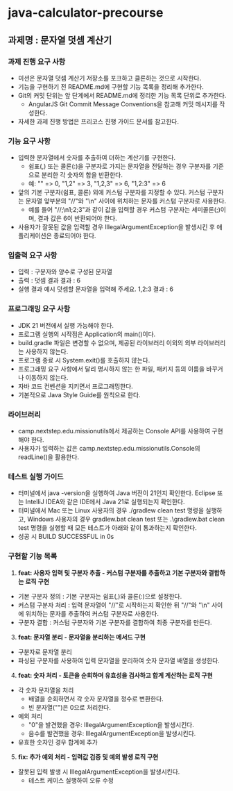 # java-calculator-precourse
## 과제명 : 문자열 덧셈 계산기 ##
### 과제 진행 요구 사항 ###
- 미션은 문자열 덧셈 계산기 저장소를 포크하고 클론하는 것으로 시작한다.
- 기능을 구현하기 전 README.md에 구현할 기능 목록을 정리해 추가한다.
- Git의 커밋 단위는 앞 단계에서 README.md에 정리한 기능 목록 단위로 추가한다.
  - AngularJS Git Commit Message Conventions을 참고해 커밋 메시지를 작성한다.
- 자세한 과제 진행 방법은 프리코스 진행 가이드 문서를 참고한다.
### 기능 요구 사항
- 입력한 문자열에서 숫자를 추출하여 더하는 계산기를 구현한다.
  - 쉼표(,) 또는 콜론(:)을 구분자로 가지는 문자열을 전달하는 경우 구분자를 기준으로 분리한 각 숫자의 합을 반환한다.
  - 예: "" => 0, "1,2" => 3, "1,2,3" => 6, "1,2:3" => 6
- 앞의 기본 구분자(쉼표, 콜론) 외에 커스텀 구분자를 지정할 수 있다. 커스텀 구분자는 문자열 앞부분의 "//"와 "\n" 사이에 위치하는 문자를 커스텀 구분자로 사용한다.
  - 예를 들어 "//;\n1;2;3"과 같이 값을 입력할 경우 커스텀 구분자는 세미콜론(;)이며, 결과 값은 6이 반환되어야 한다.
- 사용자가 잘못된 값을 입력할 경우 IllegalArgumentException을 발생시킨 후 애플리케이션은 종료되어야 한다.
### 입출력 요구 사항 ###
- 입력 : 구분자와 양수로 구성된 문자열
- 출력 : 
  덧셈 결과
  결과 : 6
- 실행 결과 예시
덧셈할 문자열을 입력해 주세요.
1,2:3
결과 : 6
### 프로그래밍 요구 사항 ###
- JDK 21 버전에서 실행 가능해야 한다.
- 프로그램 실행의 시작점은 Application의 main()이다.
- build.gradle 파일은 변경할 수 없으며, 제공된 라이브러리 이외의 외부 라이브러리는 사용하지 않는다.
- 프로그램 종료 시 System.exit()를 호출하지 않는다.
- 프로그래밍 요구 사항에서 달리 명시하지 않는 한 파일, 패키지 등의 이름을 바꾸거나 이동하지 않는다.
- 자바 코드 컨벤션을 지키면서 프로그래밍한다.
- 기본적으로 Java Style Guide를 원칙으로 한다.
### 라이브러리 ###
  - camp.nextstep.edu.missionutils에서 제공하는 Console API를 사용하여 구현해야 한다.
  - 사용자가 입력하는 값은 camp.nextstep.edu.missionutils.Console의 readLine()을 활용한다.

### 테스트 실행 가이드 ###
- 터미널에서 java -version을 실행하여 Java 버전이 21인지 확인한다. Eclipse 또는 IntelliJ IDEA와 같은 IDE에서 Java 21로 실행되는지 확인한다.
- 터미널에서 Mac 또는 Linux 사용자의 경우 ./gradlew clean test 명령을 실행하고, Windows 사용자의 경우 gradlew.bat clean test 또는 .\gradlew.bat clean test 명령을 실행할 때 모든 테스트가 아래와 같이 통과하는지 확인한다.
- 성공 시 BUILD SUCCESSFUL in 0s

### **구현할 기능 목록**
1. **feat: 사용자 입력 및 구분자 추출 - 커스텀 구분자를 추출하고 기본 구분자와 결합하는 로직 구현**
- 기본 구분자 정의 : 기본 구분자는 쉼표(,)와 콜론(:)으로 설정한다.
- 커스텀 구분자 처리 : 입력 문자열이 "//"로 시작하는지 확인한 뒤 "//"와 "\n" 사이에 위치하는 문자를 추출하여 커스텀 구분자로 사용한다.
- 구분자 결합 : 커스텀 구분자와 기본 구분자를 결합하여 최종 구분자를 만든다.
3. **feat: 문자열 분리 - 문자열을 분리하는 메서드 구현**
- 구분자로 문자열 분리
- 파싱된 구분자를 사용하여 입력 문자열을 분리하여 숫자 문자열 배열을 생성한다.
4. **feat: 숫자 처리 - 토큰을 순회하며 유효성을 검사하고 합계 계산하는 로직 구현**
- 각 숫자 문자열을 처리 
  - 배열을 순회하면서 각 숫자 문자열을 정수로 변환한다.
  - 빈 문자열("")은 0으로 처리한다.
- 예외 처리
  - "0"을 발견했을 경우: IllegalArgumentException을 발생시킨다.
  - 음수를 발견했을 경우: IllegalArgumentException을 발생시킨다.
- 유효한 숫자인 경우 합계에 추가
5. **fix: 추가 예외 처리 - 입력값 검증 및 예외 발생 로직 구현**
- 잘못된 입력 발생 시 IllegalArgumentException을 발생시킨다.
  - 테스트 케이스 실행하여 오류 수정
